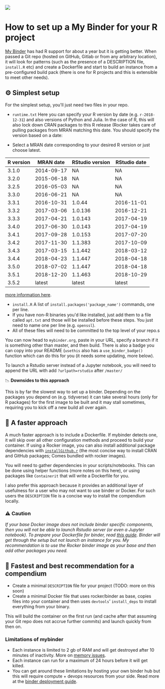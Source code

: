 ![](https://mybinder.org/static/logo.svg?v=f9f0d927b67cc9dc99d788c822ca21c0)

# How to set up a My Binder for your R project

[My Binder](https://mybinder.org/) has had R support for about a year but it is getting better. When passed a Git repo (hosted on GitHub, Gitlab or from any arbitrary location), it will look for patterns (such as the presence of a DESCRIPTION file, `install.R` etc) and create a Dockerfile and start to build an instance from a pre-configured build pack (there is one for R projects and this is extensible to meet other needs).

## ⚙ Simplest  setup

For the simplest setup, you'll just need two files in your repo. 
- `runtime.txt` Here you can specify your R version by date (e.g. `r-2018-12-31`) and also versions of Python and Julia. In the case of R, this will also lock down CRAN packages to this R release (Rocker takes care of pulling packages from MRAN matching this date. You should specify the version based on a date:

- Select a MRAN date corresponding to your desired R version or just choose latest.  

|R version | MRAN date  | RStudio version | RStudio date |
|----------|------------|-----------------|--------------|
| 3.1.0    | 2014-09-17 | NA              | NA           |
| 3.2.0    | 2015-06-18 | NA              | NA           |
| 3.2.5    | 2016-05-03 | NA              | NA           |
| 3.3.0    | 2016-06-21 | NA              | NA           |
| 3.3.1    | 2016-10-31 | 1.0.44          | 2016-11-01   |
| 3.3.2    | 2017-03-06 | 1.0.136         | 2016-12-21   |
| 3.3.3    | 2017-04-21 | 1.0.143         | 2017-04-19   |
| 3.4.0    | 2017-06-30 | 1.0.143         | 2017-04-19   |
| 3.4.1    | 2017-09-28 | 1.0.153         | 2017-07-20   |
| 3.4.2    | 2017-11-30 | 1.1.383         | 2017-10-09   |
| 3.4.3    | 2017-03-15 | 1.1.442         | 2018-03-12   |
| 3.4.4    | 2018-04-23 | 1.1.447         | 2018-04-18   |
| 3.5.0    | 2018-07-02 | 1.1.447         | 2018-04-18   |
| 3.5.1    | 2018-12-20 | 1.1.463         | 2018-10-29   |
| 3.5.2    | latest     | latest          | latest       |

 [more information here](https://github.com/rocker-org/rocker-versioned/blob/master/VERSIONS.md).
- `install.R` A list of `install.packages('package_name')` commands, one per line.
- If you have non-R binaries you'd like installed, just add them to a file called `apt.txt` and those will be installed before these steps. You just need to name one per line (e.g. `openssl`).
- All of these files will need to be committed to the top level of your repo.s

You can now head to `mybinder.org`, paste in your URL, specify a branch if it is something other than master, and then build. There is also a badge you can copy into your README (`usethis` also has a `use_binder_badge()` function which can do this for you (it needs some updating, more below).

To launch a Rstudio server instead of a Jupyter notebook, you will need to append the URL with add `?urlpath=rstudio` after `/master/`

📉 **Downsides to this approach**

This is by far the slowest way to set up a binder. Depending on the packages you depend on (e.g. tidyverse)  it can take several hours (only for R packages) for the first image to be built and it may stall sometimes, requiring you to kick off a new build all over again.

## 🏇 A faster approach

A much faster approach is to include a Dockerfile. If mybinder detects one, it will skip over all other configuration methods and proceed to build your container. If using a Rocker image, you can also install additional package dependencies with [`installGithub.r`](https://github.com/eddelbuettel/littler/blob/master/inst/examples/installGithub.r) (the most concise way to install CRAN and GitHub packages; Comes bundled with rocker images).

You will need to gather dependencies in your scripts/notebooks. This can be done using helper functions (more notes on this here), or using packages like `Containerit` that will write a Dockerfile for you. 

I also prefer this approach because it provides an additional layer of usefulness for a user who may not want to use binder or Docker. For such users the `DESCRIPTION` file is a concise way to install the compendium locally.

### ⚠ Caution

*If your base Docker image does not include binder specific components, then you will not be able to launch Rstudio server (or even a Jupyter notebook). To prepare your Dockerfile for binder, read [this guide](https://mybinder.readthedocs.io/en/latest/tutorials/dockerfile.html#preparing-your-dockerfile). Binder will get through the setup but not launch an instance for you. My recommendation is to use the Rocker binder image as your base and then add other packages you need.*


## 🚀 Fastest and best recommendation for a compendium

- Create a minimal `DESCRIPTION` file for your project (TODO: more on this soon)
- Create a minimal Docker file that uses rocker/binder as base, copies files into your container and then uses `devtools`' `install_deps` to install everything from your binary. 

This will build the container on the first run (and cache after that assuming your Git repo does not accrue further commits) and launch quickly from then on.

### Limitations of mybinder
- Each instance is limited to 2 gb of RAM and will get destroyed after 10 minutes of inactivity. More on [memory issues](https://mybinder.readthedocs.io/en/latest/faq.html#how-much-memory-am-i-given-when-using-binder).
- Each instance can run for a maximum of 24 hours before it will get killed.
- You can get around these limitations by hosting your own binder hub but this will require compute + devops resources from your side. Read more at the [binder deployment guide](https://binderhub.readthedocs.io/en/latest/).
